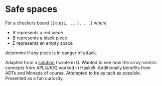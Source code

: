 # Safe spaces

For a checkers board `[[R|B|E, ...], ...]` where

+ R represents a red piece
+ B represents a black piece
+ E represents an empty space

determine if any piece is in danger of attack.

Adapted from a [solution](http://dalrym.pl/notes/safe-spaces.html) I wrote in Q. Wanted to see how the array-centric concepts from APL/J/K/Q worked in Haskell. Additionally benefits from ADTs and Monads of course. Attempted to be as tacit as possible. Presented as a fun curiosity.
